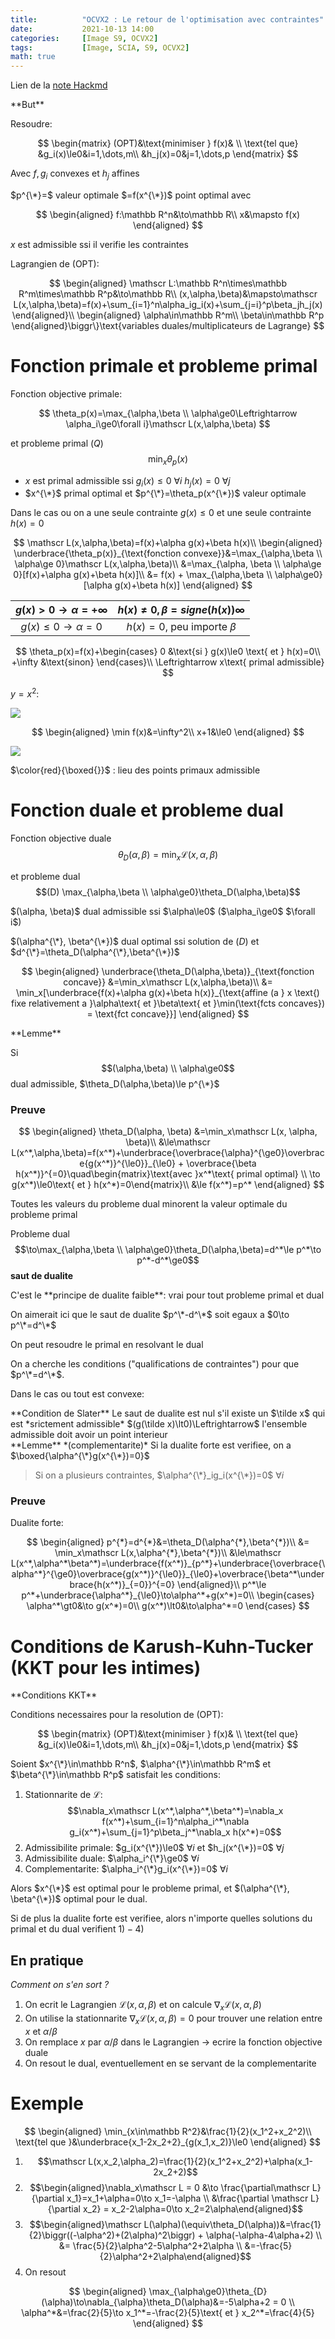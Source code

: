 ```yaml
---
title:          "OCVX2 : Le retour de l'optimisation avec contraintes"
date:           2021-10-13 14:00
categories:     [Image S9, OCVX2]
tags:           [Image, SCIA, S9, OCVX2]
math: true
---
```


Lien de la [note Hackmd](https://hackmd.io/@lemasymasa/HJi55S4SK)


<div class="alert alert-danger" role="alert" markdown="1">
**But**

Resoudre:

$$
\begin{matrix}
(OPT)&\text{minimiser } f(x)& \\
\text{tel que} &g_i(x)\le0&i=1,\dots,m\\
&h_j(x)=0&j=1,\dots,p
\end{matrix}
$$

</div>

Avec $f, g_i$ convexes et $h_j$ affines

$p^{\*}=$ valeur optimale $=f(x^{\*})$ point optimal avec

$$
\begin{aligned}
f:\mathbb R^n&\to\mathbb R\\
x&\mapsto f(x)
\end{aligned}
$$

$x$ est admissible ssi il verifie les contraintes

<div class="alert alert-info" role="alert" markdown="1">
Lagrangien de (OPT):

$$
\begin{aligned}
\mathscr L:\mathbb R^n\times\mathbb R^m\times\mathbb R^p&\to\mathbb R\\
(x,\alpha,\beta)&\mapsto\mathscr L(x,\alpha,\beta)=f(x)+\sum_{i=1}^n\alpha_ig_i(x)+\sum_{j=i}^p\beta_jh_j(x)
\end{aligned}\\
\begin{aligned}
\alpha\in\mathbb R^m\\
\beta\in\mathbb R^p
\end{aligned}\biggr\}\text{variables duales/multiplicateurs de Lagrange}
$$

</div>

# Fonction primale et probleme primal

Fonction objective primale:

$$
\theta_p(x)=\max_{\alpha,\beta \\ \alpha\ge0\Leftrightarrow \alpha_i\ge0\forall i}\mathscr L(x,\alpha,\beta)
$$

et probleme primal $(Q)$ $$\min_x\theta_p(x)$$
- $x$ est primal admissible ssi $g_i(x)\le0$ $\forall i$ $h_j(x)=0$ $\forall j$
- $x^{\*}$ primal optimal et $p^{\*}=\theta_p(x^{\*})$ valeur optimale

Dans le cas ou on a une seule contrainte $g(x)\le0$ et une seule contrainte $h(x)=0$

$$
\mathscr L(x,\alpha,\beta)=f(x)+\alpha g(x)+\beta h(x)\\
\begin{aligned}
\underbrace{\theta_p(x)}_{\text{fonction convexe}}&=\max_{\alpha,\beta \\ \alpha\ge 0}\mathscr L(x,\alpha,\beta)\\
&=\max_{\alpha, \beta \\ \alpha\ge 0}[f(x)+\alpha g(x)+\beta h(x)]\\
&= f(x) + \max_{\alpha,\beta \\ \alpha\ge0}[\alpha g(x)+\beta h(x)]
\end{aligned}
$$

| $g(x)\gt0\to\alpha=+\infty$ | $h(x)\neq0, \beta=signe(h(x))\infty$ |
|:---------------------------:|:------------------------------:|
|    $g(x)\le0\to\alpha=0$    |  $h(x)=0,$ peu importe $\beta$  |

$$
\theta_p(x)=f(x)+\begin{cases}
0 &\text{si } g(x)\le0 \text{ et } h(x)=0\\
+\infty &\text{sinon}
\end{cases}\\
\Leftrightarrow x\text{ primal admissible}
$$

$y=x^2$:

![](https://i.imgur.com/d4s9kVn.png)

$$
\begin{aligned}
\min f(x)&=\infty^2\\
x+1&\le0
\end{aligned}
$$

![](https://i.imgur.com/mKhRA1z.png)

$\color{red}{\boxed{}}$ : lieu des points primaux admissible

# Fonction duale et probleme dual

Fonction objective duale $$\theta_D(\alpha,\beta)=\min_x\mathscr L(x,\alpha,\beta)$$

et probleme dual $$(D) \max_{\alpha,\beta \\ \alpha\ge0}\theta_D(\alpha,\beta)$$

<div class="alert alert-success" role="alert" markdown="1">
$(\alpha, \beta)$ dual admissible ssi $\alpha\le0$ ($\alpha_i\ge0$ $\forall i$)
</div>

$(\alpha^{\*}, \beta^{\*})$ dual optimal ssi solution de $(D)$ et $d^{\*}=\theta_D(\alpha^{\*},\beta^{\*})$

$$
\begin{aligned}
\underbrace{\theta_D(\alpha,\beta)}_{\text{fonction concave}} &=\min_x\mathscr L(x,\alpha,\beta)\\
&= \min_x[\underbrace{f(x)+\alpha g(x)+\beta h(x)}_{\text{affine (a } x \text{) fixe relativement a }\alpha\text{ et }\beta\text{ et }\min(\text{fcts concaves}) = \text{fct concave}}]
\end{aligned}
$$

<div class="alert alert-info" role="alert" markdown="1">
**Lemme**

Si $$(\alpha,\beta) \\ \alpha\ge0$$ dual admissible, $\theta_D(\alpha,\beta)\le p^{\*}$

</div>

### Preuve

$$
\begin{aligned}
\theta_D(\alpha, \beta) &=\min_x\mathscr L(x, \alpha, \beta)\\
&\le\mathscr L(x^*,\alpha,\beta)=f(x^*)+\underbrace{\overbrace{\alpha}^{\ge0}\overbrace{g(x^*)}^{\le0}}_{\le0} + \overbrace{\beta h(x^*)}^{=0}\quad\begin{matrix}\text{avec }x^*\text{ primal optimal} \\ \to g(x^*)\le0\text{ et } h(x^*)=0\end{matrix}\\
&\le f(x^*)=p^*
\end{aligned}
$$

<div class="alert alert-danger" role="alert" markdown="1">
Toutes les valeurs du probleme dual minorent la valeur optimale du probleme primal
</div>

Probleme dual $$\to\max_{\alpha,\beta \\ \alpha\ge0}\theta_D(\alpha,\beta)=d^*\le p^*\to p^*-d^*\ge0$$ **saut de dualite**

<div class="alert alert-info" role="alert" markdown="1">
C'est le **principe de dualite faible**: vrai pour tout probleme primal et dual
</div>

On aimerait ici que le saut de dualite $p^\*-d^\*$ soit egaux a $0\to p^\*=d^\*$

<div class="alert alert-success" role="alert" markdown="1">
On peut resoudre le primal en resolvant le dual
</div>

On a cherche les conditions ("qualifications de contraintes") pour que $p^\*=d^\*$.

Dans le cas ou tout est convexe:

<div class="alert alert-info" role="alert" markdown="1">
**Condition de Slater**
Le saut de dualite est nul s'il existe un $\tilde x$ qui est *srictement admissible* $(g(\tilde x)\lt0)\Leftrightarrow$ l'ensemble admissible doit avoir un point interieur
</div>

<div class="alert alert-info" role="alert" markdown="1">
**Lemme** *(complementarite)*
Si la dualite forte est verifiee, on a $\boxed{\alpha^{\*}g(x^{\*})=0}$

> Si on a plusieurs contraintes, $\alpha^{\*}_ig_i(x^{\*})=0$ $\forall i$

</div>

### Preuve

Dualite forte: 

$$
\begin{aligned}
p^{*}=d^{*}&=\theta_D(\alpha^{*},\beta^{*})\\
&= \min_x\mathscr L(x,\alpha^{*},\beta^{*})\\
&\le\mathscr L(x^*,\alpha^*\beta^*)=\underbrace{f(x^*)}_{p^*}+\underbrace{\overbrace{\alpha^*}^{\ge0}\overbrace{g(x^*)}^{\le0}}_{\le0}+\overbrace{\beta^*\underbrace{h(x^*)}_{=0}}^{=0}
\end{aligned}\\
p^*\le p^*+\underbrace{\alpha^*}_{\le0}\to\alpha^*+g(x^*)=0\\
\begin{cases}
\alpha^*\gt0&\to g(x^*)=0\\
g(x^*)\lt0&\to\alpha^*=0
\end{cases}
$$

# Conditions de Karush-Kuhn-Tucker (KKT pour les intimes)

<div class="alert alert-info" role="alert" markdown="1">
**Conditions KKT**

Conditions necessaires pour la resolution de (OPT):

$$
\begin{matrix}
(OPT)&\text{minimiser } f(x)& \\
\text{tel que} &g_i(x)\le0&i=1,\dots,m\\
&h_j(x)=0&j=1,\dots,p
\end{matrix}
$$

</div>

Soient $x^{\*}\in\mathbb R^n$, $\alpha^{\*}\in\mathbb R^m$ et $\beta^{\*}\in\mathbb R^p$ satisfait les conditions:

1. Stationnarite de $\mathscr L$: $$\nabla_x\mathscr L(x^*,\alpha^*,\beta^*)=\nabla_x f(x^*)+\sum_{i=1}^n\alpha_i^*\nabla g_i(x^*)+\sum_{j=1}^p\beta_j^*\nabla_x h(x^*)=0$$
2. Admissibilite primale: $g_i(x^{\*})\le0$ $\forall i$ et $h_j(x^{\*})=0$ $\forall j$
3. Admissibilite duale: $\alpha_i^{\*}\ge0$ $\forall i$
4. Complementarite: $\alpha_i^{\*}g_i(x^{\*})=0$ $\forall i$

Alors $x^{\*}$ est optimal pour le probleme primal, et $(\alpha^{\*}, \beta^{\*})$ optimal pour le dual.

Si de plus la dualite forte est verifiee, alors n'importe quelles solutions du primal et du dual verifient $1)-4)$

## En pratique

*Comment on s'en sort ?*
1. On ecrit le Lagrangien $\mathscr L(x,\alpha,\beta)$ et on calcule $\nabla_x\mathscr L(x,\alpha,\beta)$
2. On utilise la stationnarite $\nabla_x\mathscr L(x,\alpha,\beta)=0$ pour trouver une relation entre $x$ et $\alpha/\beta$
3. On remplace $x$ par $\alpha/\beta$ dans le Lagrangien $\to$ ecrire la fonction objective duale
4. On resout le dual, eventuellement en se servant de la complementarite


# Exemple

$$
\begin{aligned}
\min_{x\in\mathbb R^2}&\frac{1}{2}(x_1^2+x_2^2)\\
\text{tel que }&\underbrace{x_1-2x_2+2}_{g(x_1,x_2)}\le0
\end{aligned}
$$

1. $$\mathscr L(x,x_2,\alpha_2)=\frac{1}{2}(x_1^2+x_2^2)+\alpha(x_1-2x_2+2)$$
2. $$\begin{aligned}\nabla_x\mathscr L = 0 &\to \frac{\partial\mathscr L}{\partial x_1}=x_1+\alpha=0\to x_1=-\alpha \\ &\frac{\partial \mathscr L}{\partial x_2} = x_2-2\alpha=0\to x_2=2\alpha\end{aligned}$$
3. $$\begin{aligned}\mathscr L(\alpha)(\equiv\theta_D(\alpha))&=\frac{1}{2}\biggr((-\alpha^2)+(2\alpha)^2\biggr) + \alpha(-\alpha-4\alpha+2) \\ &= \frac{5}{2}\alpha^2-5\alpha^2+2\alpha \\ &=-\frac{5}{2}\alpha^2+2\alpha\end{aligned}$$
4. On resout

$$
\begin{aligned}
\max_{\alpha\ge0}\theta_{D}(\alpha)\to\nabla_{\alpha}\theta_D(\alpha)&=-5\alpha+2 = 0 \\
\alpha^*&=\frac{2}{5}\to x_1^*=-\frac{2}{5}\text{ et } x_2^*=\frac{4}{5}
\end{aligned}
$$
